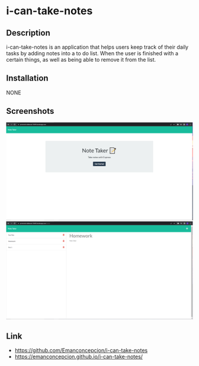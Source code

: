 # i-can-take-notes

## Description

i-can-take-notes is an application that helps users keep track of their daily tasks by adding notes into a to do list. When the user is finished with a certain things, as well as being able to remove it from the list.

## Installation

NONE

## Screenshots

![](./images/screenshot1.PNG)
![](./images/screenshot2.PNG)

## Link

- https://github.com/Emanconcepcion/i-can-take-notes
- https://emanconcepcion.github.io/i-can-take-notes/
